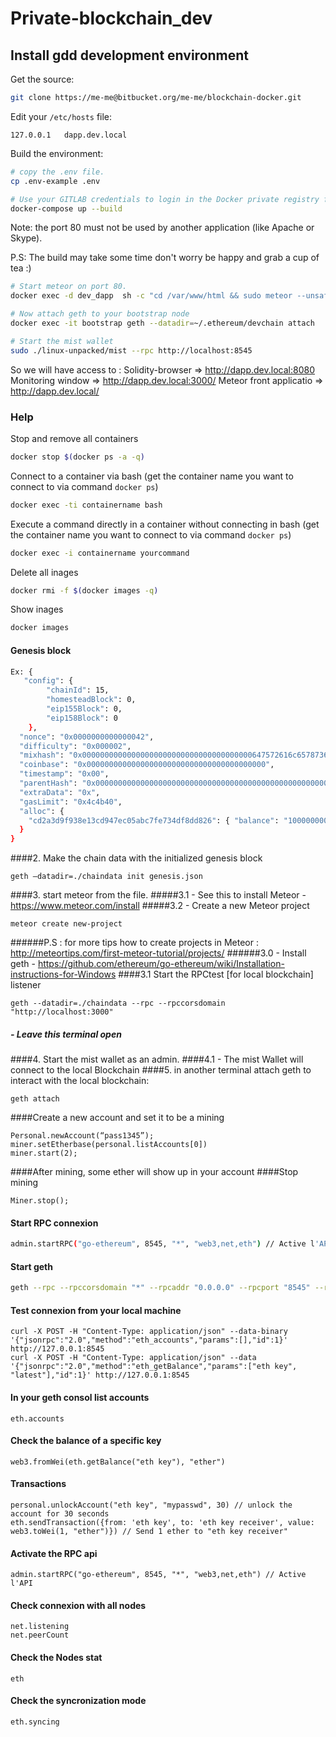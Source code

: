 Private-blockchain_dev
=========================

## Install gdd development environment

Get the source:

```bash
git clone https://me-me@bitbucket.org/me-me/blockchain-docker.git
```

Edit your `/etc/hosts` file:

```
127.0.0.1   dapp.dev.local
```

Build the environment:


```bash
# copy the .env file.
cp .env-example .env
```


```bash
# Use your GITLAB credentials to login in the Docker private registry for the project.
docker-compose up --build
```
Note: the port 80 must not be used by another application (like Apache or Skype).

P.S: The build may take some time don't worry be happy and grab a cup of tea :)


```bash
# Start meteor on port 80.
docker exec -d dev_dapp  sh -c "cd /var/www/html && sudo meteor --unsafe-perm --port 80"
```

```bash
# Now attach geth to your bootstrap node 
docker exec -it bootstrap geth --datadir=~/.ethereum/devchain attach
```

```bash
# Start the mist wallet 
sudo ./linux-unpacked/mist --rpc http://localhost:8545
```

So we will have access to : 
Solidity-browser => http://dapp.dev.local:8080
Monitoring window => http://dapp.dev.local:3000/
Meteor front applicatio => http://dapp.dev.local/


### Help

Stop and remove all containers

```bash
docker stop $(docker ps -a -q)
```

Connect to a container via bash (get the container name you want to connect to via command `docker ps`)
```bash
docker exec -ti containername bash
```

Execute a command directly in a container without connecting in bash (get the container name you want to connect to via command `docker ps`)

```bash
docker exec -i containername yourcommand
```

Delete all inages 

```bash
docker rmi -f $(docker images -q)
```

Show inages 
```bash
docker images
```


#### Genesis block

```bash
Ex: {
   "config": {
        "chainId": 15,
        "homesteadBlock": 0,
        "eip155Block": 0,
        "eip158Block": 0
    },
  "nonce": "0x0000000000000042",
  "difficulty": "0x000002",
  "mixhash": "0x00000000000000000000000000000000000000647572616c65787365646c6578",
  "coinbase": "0x0000000000000000000000000000000000000000",
  "timestamp": "0x00",
  "parentHash": "0x0000000000000000000000000000000000000000000000000000000000000000",
  "extraData": "0x",
  "gasLimit": "0x4c4b40",
  "alloc": {
    "cd2a3d9f938e13cd947ec05abc7fe734df8dd826": { "balance": "10000000000000000" }
  }
}
```

####2. Make the chain data with the initialized genesis block 

```
geth –datadir=./chaindata init genesis.json
```
####3. start meteor from the file.
#####3.1 - See this to install Meteor - https://www.meteor.com/install
#####3.2 - Create a new Meteor project
```
meteor create new-project
```
######P.S : for more tips how to create projects in Meteor : http://meteortips.com/first-meteor-tutorial/projects/
######3.0 - Install geth - https://github.com/ethereum/go-ethereum/wiki/Installation-instructions-for-Windows
####3.1 Start the RPCtest [for local blockchain] listener 
```
geth --datadir=./chaindata --rpc --rpccorsdomain "http://localhost:3000"
```
##### - Leave this terminal open
####4. Start the mist wallet as an admin.
####4.1 - The mist Wallet will connect to the local Blockchain
####5. in another terminal attach geth to interact with the local blockchain: 

```
geth attach
```

####Create a new account and set it to be a mining

```
Personal.newAccount(“pass1345”);
miner.setEtherbase(personal.listAccounts[0])
miner.start(2);
```

####After mining, some ether will show up in your account
####Stop mining

```
Miner.stop();
```

#### Start RPC connexion
```bash
admin.startRPC("go-ethereum", 8545, "*", "web3,net,eth") // Active l'API
```


#### Start geth
```bash
geth --rpc --rpccorsdomain "*" --rpcaddr "0.0.0.0" --rpcport "8545" --rpcapi "admin,db,eth,debug,miner,net,shh,txpool,personal,web3"  --networkid 184  --nat "any" --dev
```

#### Test connexion from your local machine
```
curl -X POST -H "Content-Type: application/json" --data-binary '{"jsonrpc":"2.0","method":"eth_accounts","params":[],"id":1}' http://127.0.0.1:8545
curl -X POST -H "Content-Type: application/json" --data '{"jsonrpc":"2.0","method":"eth_getBalance","params":["eth key", "latest"],"id":1}' http://127.0.0.1:8545
```
#### In your geth consol list accounts
```
eth.accounts
```

#### Check the balance of a specific key
```
web3.fromWei(eth.getBalance("eth key"), "ether")
```

#### Transactions
```
personal.unlockAccount("eth key", "mypasswd", 30) // unlock the account for 30 seconds
eth.sendTransaction({from: 'eth key', to: 'eth key receiver', value: web3.toWei(1, "ether")}) // Send 1 ether to "eth key receiver"
```
#### Activate the RPC api
```
admin.startRPC("go-ethereum", 8545, "*", "web3,net,eth") // Active l'API
 ```
#### Check connexion with all nodes
```
net.listening
net.peerCount
```

#### Check the Nodes stat
```
eth
```

#### Check the syncronization mode
```
eth.syncing
```